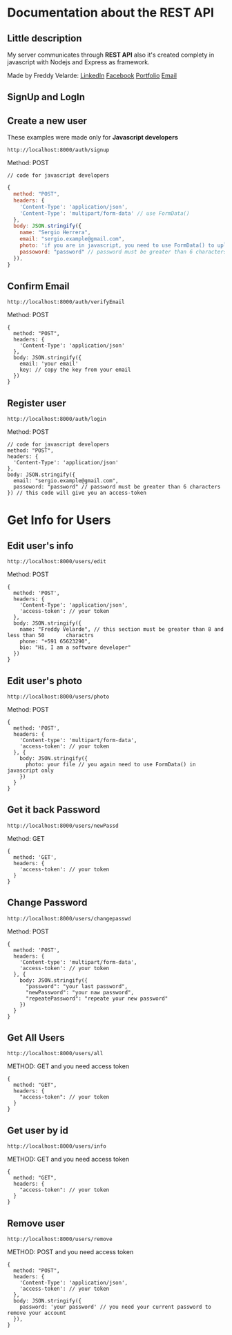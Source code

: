 # Documentation about the REST API

## Little description
My server communicates through **REST API** also it's created complety in javascript with Nodejs and Express as framework.

Made by Freddy Velarde:
  [LinkedIn](https://www.linkedin.com/in/fevs/)
  [Facebook](https://www.facebook.com/freddy.velarde.969/)
  [Portfolio](https://freddyvelarde.netlify.app/)
  [Email](fred.vel.dev59@gmail.com)

## SignUp and LogIn

## Create a new user

These examples were made only for **Javascript developers**

    http://localhost:8000/auth/signup 
    
Method: POST
    
    // code for javascript developers
``` javascript    
{
  method: "POST",
  headers: {
    'Content-Type': 'application/json',
    'Content-Type': 'multipart/form-data' // use FormData()        
  },
  body: JSON.stringify({
    name: "Sergio Herrera",
    email: "sergio.example@gmail.com",
    photo: 'if you are in javascript, you need to use FormData() to upload your file',
    passoword: "password" // password must be greater than 6 characters
  }),
}

```
## Confirm Email

    http://localhost:8000/auth/verifyEmail
    
Method: POST
    
    {
      method: "POST",
      headers: {
        'Content-Type': 'application/json'
      },
      body: JSON.stringify({
        email: 'your email'
        key: // copy the key from your email
      })  
    }
    

## Register user

    http://localhost:8000/auth/login 
    
Method: POST
    
    // code for javascript developers
    method: "POST",
    headers: {
      'Content-Type': 'application/json'
    },
    body: JSON.stringify({
      email: "sergio.example@gmail.com",
      passoword: "password" // password must be greater than 6 characters
    }) // this code will give you an access-token 


# Get Info for Users

## Edit user's info

    http://localhost:8000/users/edit
    
Method: POST
    
    {
      method: 'POST',
      headers: {
        'Content-Type': 'application/json',
        'access-token': // your token        
      },
      body: JSON.stringify({
        name: "Freddy Velarde", // this section must be greater than 8 and less than 50       charactrs
        phone: "+591 65623290",
        bio: "Hi, I am a software developer" 
      })
    }
    

## Edit user's photo

    http://localhost:8000/users/photo
    
Method: POST
    
    { 
      method: 'POST',
      headers: {
        'Content-type': 'multipart/form-data',
        'access-token': // your token
      }, {
        body: JSON.stringify({
          photo: your file // you again need to use FormData() in javascript only 
        })
      }
    }

## Get it back Password 

    http://localhost:8000/users/newPassd
    
Method: GET

    {
      method: 'GET',
      headers: {
        'access-token': // your token
      }
    }    


## Change Password

    http://localhost:8000/users/changepasswd
    
Method: POST
    
    { 
      method: 'POST',
      headers: {
        'Content-type': 'multipart/form-data',
        'access-token': // your token
      }, {
        body: JSON.stringify({
          "password": "your last password",
          "newPassword": "your naw password",
          "repeatePassword": "repeate your new password"
        })
      }
    }

    

## Get All Users

    http://localhost:8000/users/all

METHOD: GET  and you need access token

    {
      method: "GET",
      headers: {
        "access-token": // your token
      }
    }

## Get user by id 

    http://localhost:8000/users/info

METHOD: GET  and you need access token

    {
      method: "GET",
      headers: {
        "access-token": // your token
      }
    }

## Remove user

    http://localhost:8000/users/remove

METHOD: POST  and you need access token

    {
      method: "POST",
      headers: {
        'Content-Type': 'application/json',
        'access-token': // your token
      },
      body: JSON.stringify({
        password: 'your password' // you need your current password to remove your account
      }),
    }



